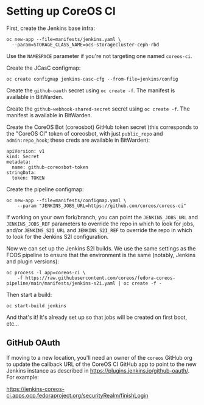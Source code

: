 # Setting up CoreOS CI

First, create the Jenkins base infra:

```
oc new-app --file=manifests/jenkins.yaml \
  --param=STORAGE_CLASS_NAME=ocs-storagecluster-ceph-rbd
```

Use the `NAMESPACE` parameter if you're not targeting one
named `coreos-ci`.

Create the JCasC configmap:

```
oc create configmap jenkins-casc-cfg --from-file=jenkins/config
```

Create the `github-oauth` secret using `oc create -f`. The
manifest is available in BitWarden.

Create the `github-webhook-shared-secret` secret using `oc
create -f`. The manifest is available in BitWarden.

Create the CoreOS Bot (coreosbot) GitHub token secret (this
corresponds to the "CoreOS CI" token of coreosbot, with just
`public_repo` and `admin:repo_hook`; these creds are
available in BitWarden):

```
apiVersion: v1
kind: Secret
metadata:
  name: github-coreosbot-token
stringData:
  token: TOKEN
```

Create the pipeline configmap:

```
oc new-app --file=manifests/configmap.yaml \
    --param "JENKINS_JOBS_URL=https://github.com/coreos/coreos-ci"
```

If working on your own fork/branch, you can point the
`JENKINS_JOBS_URL` and `JENKINS_JOBS_REF` parameters to
override the repo in which to look for jobs, and/or
`JENKINS_S2I_URL` and `JENKINS_S2I_REF` to override the repo
in which to look for the Jenkins S2I configuration.

Now we can set up the Jenkins S2I builds. We use the same
settings as the FCOS pipeline to ensure that the environment
is the same (notably, Jenkins and plugin versions):

```
oc process -l app=coreos-ci \
    -f https://raw.githubusercontent.com/coreos/fedora-coreos-pipeline/main/manifests/jenkins-s2i.yaml | oc create -f -
```

Then start a build:

```
oc start-build jenkins
```

And that's it! It's already set up so that jobs will be
created on first boot, etc...

## GitHub OAuth

If moving to a new location, you'll need an owner of the
`coreos` GitHub org to update the callback URL of the CoreOS
CI GitHub app to point to the new Jenkins instance as
described in <https://plugins.jenkins.io/github-oauth/>. For
example:

https://jenkins-coreos-ci.apps.ocp.fedoraproject.org/securityRealm/finishLogin
